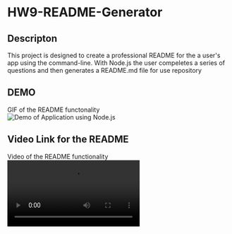 # HW9-README-Generator

## Descripton 
This project is designed to create a professional README for the a user's app using the command-line. 
With Node.js the user compeletes a series of questions and then generates a README.md file for use repository

## DEMO 
GIF of the README functonality <br />
![Demo of Application using Node.js](assets/.gif)

## Video Link for the README
Video of the README functionality <br />
![Demo of Application using Node.js](assets/.mp4) 
##